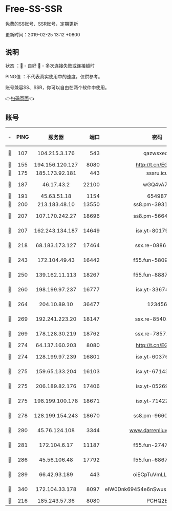 # Free-SS-SSR

免费的SS账号、SSR账号，定期更新

更新时间：2019-02-25 13:12 +0800

## 说明

状态     ：🙂 - 良好 🙁 - 多次连接失败或连接超时

PING值   ：不代表真实使用中的速度，仅供参考。

账号兼容SS、SSR，你可以自由在两个软件中使用。

👉[扫码页面](https://liesauer.github.io/free-ss-ssr.github.io/)👈

## 账号

|-|PING|服务器|端口|密码|加密方式|区域|
|:----:|:----:|:-----:|-----:|:----:|:----:|:----:|
|🙂|107|104.215.3.176|543|qazwsxedc|aes-256-gcm|JP|
|🙂|155|194.156.120.127|8080|http://t.cn/EGJIyrl|rc4-md5|RU|
|🙂|175|185.173.92.181|443|sssru.icu|rc4-md5|RU|
|🙂|187|46.17.43.2|22100|wGQ4vA7D|aes-256-gcm|RU|
|🙂|191|45.63.51.18|1154|654987|chacha20|US|
|🙂|200|213.183.48.10|13550|ss8.pm-39311595|rc4-md5|RU|
|🙂|207|107.170.242.27|18696|ss8.pm-56642148|aes-256-cfb|US|
|🙂|207|162.243.134.187|14649|isx.yt-80179113|aes-256-cfb|US|
|🙂|218|68.183.173.127|17464|ssx.re-08861248|aes-256-cfb|US|
|🙂|243|172.104.49.43|16442|f55.fun-58099071|aes-256-cfb|SG|
|🙂|250|139.162.11.113|18267|f55.fun-88872573|aes-256-cfb|SG|
|🙂|260|198.199.97.237|16777|isx.yt-33674118|aes-256-cfb|US|
|🙂|264|204.10.89.10|36477|123456|aes-256-cfb|US|
|🙂|269|192.241.223.20|18147|ssx.re-85401469|aes-256-cfb|US|
|🙂|269|178.128.30.219|18762|ssx.re-78571634|aes-256-cfb|SG|
|🙂|274|64.137.160.203|8080|http://t.cn/EGJIyrl|rc4-md5|CA|
|🙂|274|128.199.97.239|16801|isx.yt-60376368|aes-256-cfb|SG|
|🙂|275|159.65.133.204|16103|isx.yt-67143205|aes-256-cfb|SG|
|🙂|275|206.189.82.176|17406|isx.yt-05269215|aes-256-cfb|SG|
|🙂|275|198.199.100.178|18671|isx.yt-71422331|aes-256-cfb|US|
|🙂|278|128.199.154.243|18670|ss8.pm-96603281|aes-256-cfb|SG|
|🙂|280|45.76.124.108|3344|www.darrenliuwei.com|aes-256-cfb|AU|
|🙂|281|172.104.6.17|11187|f55.fun-27472862|aes-256-cfb|US|
|🙂|286|45.56.106.48|17792|f55.fun-68673895|aes-256-cfb|US|
|🙂|289|66.42.93.189|443|oiECpTuVmLLxk4Ts|aes-256-cfb|US|
|🙂|340|172.104.33.178|8097|eIW0Dnk69454e6nSwuspv9DmS201tQ0D|aes-256-cfb|SG|
|🙂|216|185.243.57.36|8080|PCHQ2E|rc4-md5|US|

